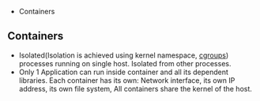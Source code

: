 - Containers


<a name=con></a>
## Containers
- Isolated(Isolation is achieved using kernel namespace, [cgroups](/Operating_Systems/Linux/Resource_Control)) processes running on single host. Isolated from other processes.
- Only 1 Application can run inside container and all its dependent libraries. Each container has its own: Network interface, its own IP address, its own file system, All containers share the kernel of the host.
